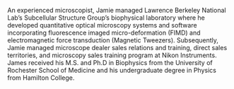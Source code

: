 An experienced microscopist, Jamie managed Lawrence Berkeley National Lab’s Subcellular Structure Group’s biophysical laboratory where he developed quantitative optical microscopy systems and software incorporating fluorescence imaged micro-deformation (FIMD) and electromagnetic force transduction (Magnetic Tweezers).
Subsequently, Jamie managed microscope dealer sales relations and training, direct sales territories, and microscopy sales training program at Nikon Instruments. 
James received his M.S. and Ph.D in Biophysics from the University of Rochester School of Medicine and his undergraduate degree in Physics from Hamilton College.
